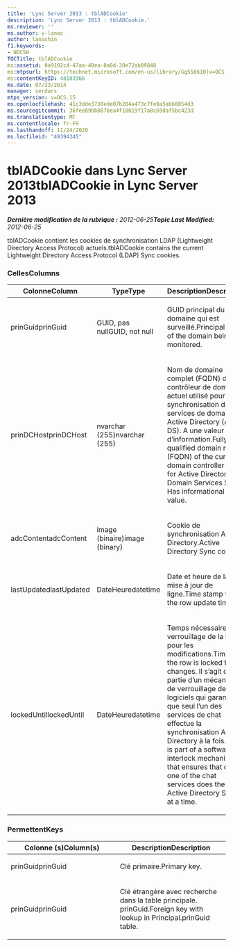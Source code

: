 ```yaml
---
title: 'Lync Server 2013 : tblADCookie'
description: 'Lync Server 2013 : tblADCookie.'
ms.reviewer: ''
ms.author: v-lanac
author: lanachin
f1.keywords:
- NOCSH
TOCTitle: tblADCookie
ms:assetid: 0a9102c4-47aa-40ea-8a0d-20e72ab09848
ms:mtpsurl: https://technet.microsoft.com/en-us/library/Gg558610(v=OCS.15)
ms:contentKeyID: 48183366
ms.date: 07/23/2014
manager: serdars
mtps_version: v=OCS.15
ms.openlocfilehash: 41c3dde3730ede07b204a473c7fe0a5ab68054d3
ms.sourcegitcommit: 36fee89bb887bea4f18b19f17a8c69daf5bc423d
ms.translationtype: MT
ms.contentlocale: fr-FR
ms.lasthandoff: 11/24/2020
ms.locfileid: "49394345"
---
```

# <a name="tbladcookie-in-lync-server-2013"></a><span data-ttu-id="30196-103">tblADCookie dans Lync Server 2013</span><span class="sxs-lookup"><span data-stu-id="30196-103">tblADCookie in Lync Server 2013</span></span>

<div data-xmlns="http://www.w3.org/1999/xhtml">

<div class="topic" data-xmlns="http://www.w3.org/1999/xhtml" data-msxsl="urn:schemas-microsoft-com:xslt" data-cs="https://msdn.microsoft.com/">

<div data-asp="https://msdn2.microsoft.com/asp">



</div>

<div id="mainSection">

<div id="mainBody"><span data-ttu-id="30196-104">

<span> </span></span><span class="sxs-lookup"><span data-stu-id="30196-104">

<span> </span></span></span>

<span data-ttu-id="30196-105">_**Dernière modification de la rubrique :** 2012-06-25_</span><span class="sxs-lookup"><span data-stu-id="30196-105">_**Topic Last Modified:** 2012-06-25_</span></span>

<span data-ttu-id="30196-106">tblADCookie contient les cookies de synchronisation LDAP (Lightweight Directory Access Protocol) actuels.</span><span class="sxs-lookup"><span data-stu-id="30196-106">tblADCookie contains the current Lightweight Directory Access Protocol (LDAP) Sync cookies.</span></span>

### <a name="columns"></a><span data-ttu-id="30196-107">Celles</span><span class="sxs-lookup"><span data-stu-id="30196-107">Columns</span></span>

<table>
<colgroup>
<col style="width: 33%" />
<col style="width: 33%" />
<col style="width: 33%" />
</colgroup>
<thead>
<tr class="header">
<th><span data-ttu-id="30196-108">Colonne</span><span class="sxs-lookup"><span data-stu-id="30196-108">Column</span></span></th>
<th><span data-ttu-id="30196-109">Type</span><span class="sxs-lookup"><span data-stu-id="30196-109">Type</span></span></th>
<th><span data-ttu-id="30196-110">Description</span><span class="sxs-lookup"><span data-stu-id="30196-110">Description</span></span></th>
</tr>
</thead>
<tbody>
<tr class="odd">
<td><p><span data-ttu-id="30196-111">prinGuid</span><span class="sxs-lookup"><span data-stu-id="30196-111">prinGuid</span></span></p></td>
<td><p><span data-ttu-id="30196-112">GUID, pas null</span><span class="sxs-lookup"><span data-stu-id="30196-112">GUID, not null</span></span></p></td>
<td><p><span data-ttu-id="30196-113">GUID principal du domaine qui est surveillé.</span><span class="sxs-lookup"><span data-stu-id="30196-113">Principal GUID of the domain being monitored.</span></span></p></td>
</tr>
<tr class="even">
<td><p><span data-ttu-id="30196-114">prinDCHost</span><span class="sxs-lookup"><span data-stu-id="30196-114">prinDCHost</span></span></p></td>
<td><p><span data-ttu-id="30196-115">nvarchar (255)</span><span class="sxs-lookup"><span data-stu-id="30196-115">nvarchar (255)</span></span></p></td>
<td><p><span data-ttu-id="30196-116">Nom de domaine complet (FQDN) du contrôleur de domaine actuel utilisé pour la synchronisation des services de domaine Active Directory (AD DS). A une valeur d’information.</span><span class="sxs-lookup"><span data-stu-id="30196-116">Fully qualified domain name (FQDN) of the current domain controller used for Active Directory Domain Services Sync. Has informational value.</span></span></p></td>
</tr>
<tr class="odd">
<td><p><span data-ttu-id="30196-117">adcContent</span><span class="sxs-lookup"><span data-stu-id="30196-117">adcContent</span></span></p></td>
<td><p><span data-ttu-id="30196-118">image (binaire)</span><span class="sxs-lookup"><span data-stu-id="30196-118">image (binary)</span></span></p></td>
<td><p><span data-ttu-id="30196-119">Cookie de synchronisation Active Directory.</span><span class="sxs-lookup"><span data-stu-id="30196-119">Active Directory Sync cookie.</span></span></p></td>
</tr>
<tr class="even">
<td><p><span data-ttu-id="30196-120">lastUpdated</span><span class="sxs-lookup"><span data-stu-id="30196-120">lastUpdated</span></span></p></td>
<td><p><span data-ttu-id="30196-121">DateHeure</span><span class="sxs-lookup"><span data-stu-id="30196-121">datetime</span></span></p></td>
<td><p><span data-ttu-id="30196-122">Date et heure de la mise à jour de ligne.</span><span class="sxs-lookup"><span data-stu-id="30196-122">Time stamp with the row update time.</span></span></p></td>
</tr>
<tr class="odd">
<td><p><span data-ttu-id="30196-123">lockedUntil</span><span class="sxs-lookup"><span data-stu-id="30196-123">lockedUntil</span></span></p></td>
<td><p><span data-ttu-id="30196-124">DateHeure</span><span class="sxs-lookup"><span data-stu-id="30196-124">datetime</span></span></p></td>
<td><p><span data-ttu-id="30196-125">Temps nécessaire au verrouillage de la ligne pour les modifications.</span><span class="sxs-lookup"><span data-stu-id="30196-125">Time until the row is locked for changes.</span></span> <span data-ttu-id="30196-126">Il s’agit d’une partie d’un mécanisme de verrouillage de logiciels qui garantit que seul l’un des services de chat effectue la synchronisation Active Directory à la fois.</span><span class="sxs-lookup"><span data-stu-id="30196-126">This is part of a software interlock mechanism that ensures that only one of the chat services does the Active Directory Sync at a time.</span></span></p></td>
</tr>
</tbody>
</table>


### <a name="keys"></a><span data-ttu-id="30196-127">Permettent</span><span class="sxs-lookup"><span data-stu-id="30196-127">Keys</span></span>

<table>
<colgroup>
<col style="width: 50%" />
<col style="width: 50%" />
</colgroup>
<thead>
<tr class="header">
<th><span data-ttu-id="30196-128">Colonne (s)</span><span class="sxs-lookup"><span data-stu-id="30196-128">Column(s)</span></span></th>
<th><span data-ttu-id="30196-129">Description</span><span class="sxs-lookup"><span data-stu-id="30196-129">Description</span></span></th>
</tr>
</thead>
<tbody>
<tr class="odd">
<td><p><span data-ttu-id="30196-130">prinGuid</span><span class="sxs-lookup"><span data-stu-id="30196-130">prinGuid</span></span></p></td>
<td><p><span data-ttu-id="30196-131">Clé primaire.</span><span class="sxs-lookup"><span data-stu-id="30196-131">Primary key.</span></span></p></td>
</tr>
<tr class="even">
<td><p><span data-ttu-id="30196-132">prinGuid</span><span class="sxs-lookup"><span data-stu-id="30196-132">prinGuid</span></span></p></td>
<td><p><span data-ttu-id="30196-133">Clé étrangère avec recherche dans la table principale. prinGuid.</span><span class="sxs-lookup"><span data-stu-id="30196-133">Foreign key with lookup in Principal.prinGuid table.</span></span></p></td>
</tr>
</tbody>
</table><span data-ttu-id="30196-134">


</div>

<span> </span>

</div>

</div>

</span><span class="sxs-lookup"><span data-stu-id="30196-134">


</div>

<span> </span>

</div>

</div>

</span></span></div>

